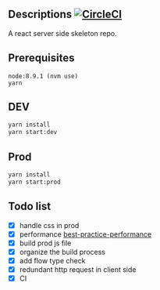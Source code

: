 ## Descriptions [![CircleCI](https://circleci.com/gh/wszgxa/react-ssr-skeleton.svg?style=svg)](https://circleci.com/gh/wszgxa/react-ssr-skeleton)

A react server side skeleton repo.

## Prerequisites

    node:8.9.1 (nvm use)
    yarn

## DEV
``` bash
yarn install
yarn start:dev
```

## Prod
```bash
yarn install
yarn start:prod
```

## Todo list

- [x] handle css in prod
- [x] performance [best-practice-performance](https://expressjs.com/en/advanced/best-practice-performance.html)
- [x] build prod js file
- [x] organize the build process
- [x] add flow type check
- [x] redundant http request in client side
- [x] CI
